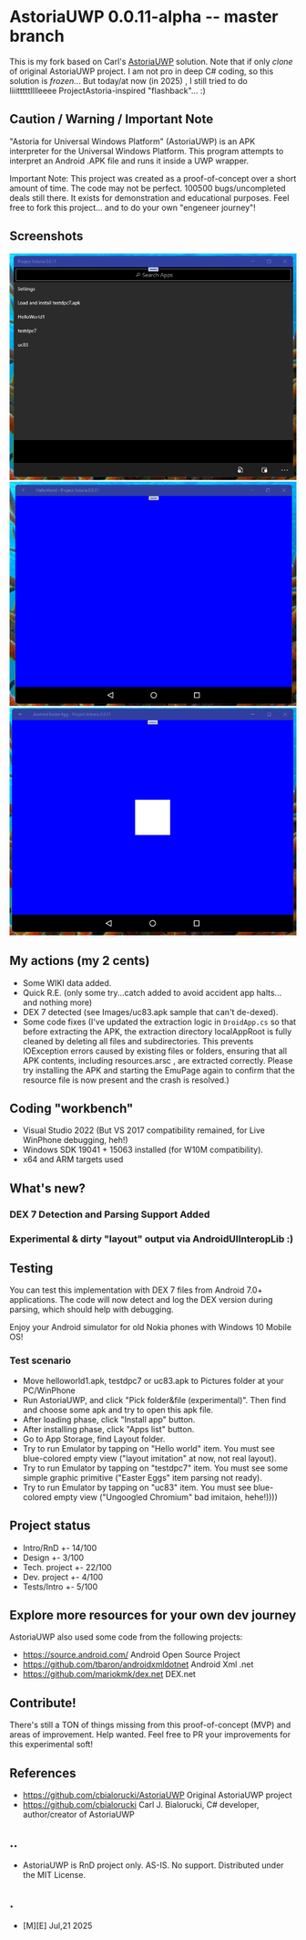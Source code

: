 # AstoriaUWP 0.0.11-alpha -- master branch

This is my fork based on Carl's [AstoriaUWP](https://github.com/cbialorucki/AstoriaUWP) solution. Note that if only _clone_ of original AstoriaUWP project. I am not pro in deep C# coding, so this solution is _frozen_... But today/at now (in 2025) , I still tried to do liiitttttlllleeee ProjectAstoria-inspired "flashback"... :)

## Caution /  Warning / Important Note
"Astoria for Universal Windows Platform" (AstoriaUWP) is an APK interpreter for the Universal Windows Platform. 
This program attempts to interpret an Android .APK file and runs it inside a UWP wrapper.

Important Note: This project was created as a proof-of-concept over a short amount of time. The code may not be perfect. 100500 bugs/uncompleted deals still there.
It exists for demonstration and educational purposes. Feel free to fork this project... and to do your own "engeneer journey"!


## Screenshots
<p align="center">
  <img src="Images/sshot01.png">
  <img src="Images/sshot02.png">
  <img src="Images/sshot03.png">
</p>

## My actions (my 2 cents) 
- Some WIKI data added. 
- Quick R.E. (only some try...catch added to avoid accident app halts... and nothing more)
- DEX 7 detected (see Images/uc83.apk sample that can't de-dexed).
- Some code fixes (I've updated the extraction logic in `DroidApp.cs` so that before extracting the APK, the extraction directory   localAppRoot is fully cleaned by deleting all files and subdirectories. This prevents IOException errors caused by existing files or folders, ensuring that all APK contents, including resources.arsc , are extracted correctly. Please try installing the APK and starting the EmuPage again to confirm that the resource file is now present and the crash is resolved.)

## Coding "workbench"
- Visual Studio 2022 (But VS 2017 compatibility remained, for Live WinPhone debugging, heh!)
- Windows SDK 19041 + 15063 installed (for W10M compatibility).
- x64 and ARM targets used

## What's new?

### DEX 7 Detection and Parsing Support Added
### Experimental & dirty "layout" output via AndroidUIInteropLib :) 
 
## Testing
You can test this implementation with DEX 7 files from Android 7.0+ applications. The code will now detect and log the DEX version during parsing, which should help with debugging.

Enjoy your Android simulator for old Nokia phones with Windows 10 Mobile OS!

### Test scenario
- Move helloworld1.apk, testdpc7 or uc83.apk to Pictures folder at your PC/WinPhone
- Run AstoriaUWP, and click "Pick folder&file (experimental)". Then find and choose some apk and try to open this apk file.
- After loading phase, click "Install app" button.
- After installing phase, click "Apps list" button.
- Go to App Storage, find Layout folder.
- Try to run Emulator by tapping on "Hello world" item. You must see blue-colored empty view ("layout imitation" at now, not real layout).
- Try to run Emulator by tapping on "testdpc7" item. You must see some simple graphic primitive ("Easter Eggs" item parsing not ready).
- Try to run Emulator by tapping on "uc83" item. You must see blue-colored empty view ("Ungoogled Chromium" bad imitaion, hehe!)))) 

## Project status
- Intro/RnD +- 14/100
- Design +- 3/100 
- Tech. project +- 22/100
- Dev. project  +- 4/100
- Tests/Intro   +- 5/100


## Explore more resources for your own dev journey

AstoriaUWP also used some code from the following projects:
- https://source.android.com/                 Android Open Source Project
- https://github.com/tbaron/androidxmldotnet  Android Xml .net
- https://github.com/mariokmk/dex.net         DEX.net


## Contribute!
There's still a TON of things missing from this proof-of-concept (MVP) and areas of improvement. Help wanted. 
Feel free to PR your improvements for this experimental soft!

## References
- https://github.com/cbialorucki/AstoriaUWP Original AstoriaUWP project 
- https://github.com/cbialorucki Carl J. Bialorucki, C# developer, author/creator of AstoriaUWP

## .. 

- AstoriaUWP is RnD project only. AS-IS. No support. Distributed under the MIT License.

## .
- [M][E] Jul,21 2025


